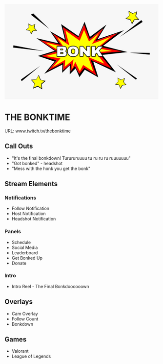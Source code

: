 ![Project Banner](bonk.png)

<a name="intro"></a> 
# THE BONKTIME 

URL: www.twitch.tv/thebonktime

## Call Outs

- "It's the final bonkdown! Turururuuuu tu ru ru ru ruuuuuuu"
- "Got bonked" - headshot
- "Mess with the honk you get the bonk"

## Stream Elements

### Notifications

- Follow Notification
- Host Notification
- Headshot Notification

### Panels

- Schedule 
- Social Media
- Leaderboard
- Get Bonked Up
- Donate

### Intro

- Intro Reel - The Final Bonkdoooooown

## Overlays

- Cam Overlay
- Follow Count
- Bonkdown

## Games 

- Valorant
- League of Legends

